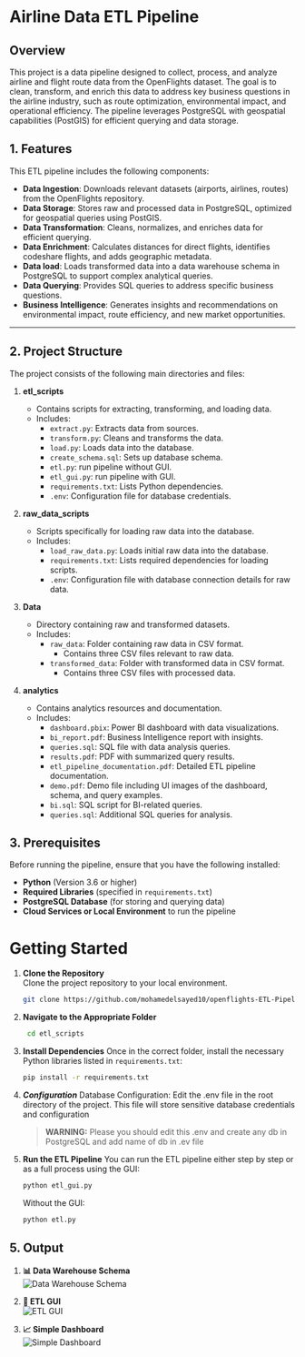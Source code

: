# Airline Data ETL Pipeline

## Overview
This project is a data pipeline designed to collect, process, and analyze airline and flight route data from the OpenFlights dataset. 
The goal is to clean, transform, and enrich this data to address key business questions in the airline industry, such as route optimization, environmental impact, and operational efficiency. The pipeline leverages PostgreSQL with geospatial capabilities (PostGIS) for efficient querying and data storage.
## 1. Features

This ETL pipeline includes the following components:

- **Data Ingestion**: Downloads relevant datasets (airports, airlines, routes) from the OpenFlights repository.
- **Data Storage**: Stores raw and processed data in PostgreSQL, optimized for geospatial queries using PostGIS.
- **Data Transformation**: Cleans, normalizes, and enriches data for efficient querying.
- **Data Enrichment**: Calculates distances for direct flights, identifies codeshare flights, and adds geographic metadata.
- **Data load**: Loads transformed data into a data warehouse schema in PostgreSQL to support complex analytical queries.
- **Data Querying**: Provides SQL queries to address specific business questions.
- **Business Intelligence**: Generates insights and recommendations on environmental impact, route efficiency, and new market opportunities.

---

## 2. Project Structure

The project consists of the following main directories and files:

1. **etl_scripts**
   - Contains scripts for extracting, transforming, and loading data.
   - Includes:
     - `extract.py`: Extracts data from sources.
     - `transform.py`: Cleans and transforms the data.
     - `load.py`: Loads data into the database.
     - `create_schema.sql`: Sets up database schema.
     - `etl.py`: run pipeline without GUI.
     - `etl_gui.py`: run pipeline with GUI.
     - `requirements.txt`: Lists Python dependencies.
     - `.env`: Configuration file for database credentials.

2. **raw_data_scripts**
   - Scripts specifically for loading raw data into the database.
   - Includes:
     - `load_raw_data.py`: Loads initial raw data into the database.
     - `requirements.txt`: Lists required dependencies for loading scripts.
     - `.env`: Configuration file with database connection details for raw data.

3. **Data**
   - Directory containing raw and transformed datasets.
   - Includes:
     - `raw_data`: Folder containing raw data in CSV format.
       - Contains three CSV files relevant to raw data.
     - `transformed_data`: Folder with transformed data in CSV format.
       - Contains three CSV files with processed data.

4. **analytics**
   - Contains analytics resources and documentation.
   - Includes:
     - `dashboard.pbix`: Power BI dashboard with data visualizations.
     - `bi_report.pdf`: Business Intelligence report with insights.
     - `queries.sql`: SQL file with data analysis queries.
     - `results.pdf`: PDF with summarized query results.
     - `etl_pipeline_documentation.pdf`: Detailed ETL pipeline documentation.
     - `demo.pdf`: Demo file including UI images of the dashboard, schema, and query examples.
     - `bi.sql`: SQL script for BI-related queries.
     - `queries.sql`: Additional SQL queries for analysis.

## 3. Prerequisites

Before running the pipeline, ensure that you have the following installed:

- **Python** (Version 3.6 or higher)
- **Required Libraries** (specified in `requirements.txt`)
- **PostgreSQL Database** (for storing and querying data)
- **Cloud Services or Local Environment** to run the pipeline

# Getting Started

1. **Clone the Repository**  
   Clone the project repository to your local environment.

   ```bash
   git clone https://github.com/mohamedelsayed10/openflights-ETL-Pipeline.git
2. **Navigate to the Appropriate Folder**
    ```bash
     cd etl_scripts

3. **Install Dependencies**
Once in the correct folder, install the necessary Python libraries listed in `requirements.txt`:

    ```bash
    pip install -r requirements.txt
4. ***Configuration***
Database Configuration: Edit the .env file in the root directory of the project. This file will store sensitive database credentials and configuration
    > **WARNING:**
    > Please you should edit this .env and create any db in PostgreSQL and add name of db in .ev file



5. **Run the ETL Pipeline**
    You can run the ETL pipeline either step by step or as a full process using the GUI:
    ```bash
    python etl_gui.py
    ```
    Without the GUI:
    ``` bash
    python etl.py
## 5. Output

1. **📊 Data Warehouse Schema**  
   ![Data Warehouse Schema](img/Picture1.png)

2. **🔧 ETL GUI**  
   ![ETL GUI](img/Picture3.png)

3. **📈 Simple Dashboard**  
   ![Simple Dashboard](img/Picture2.png)



